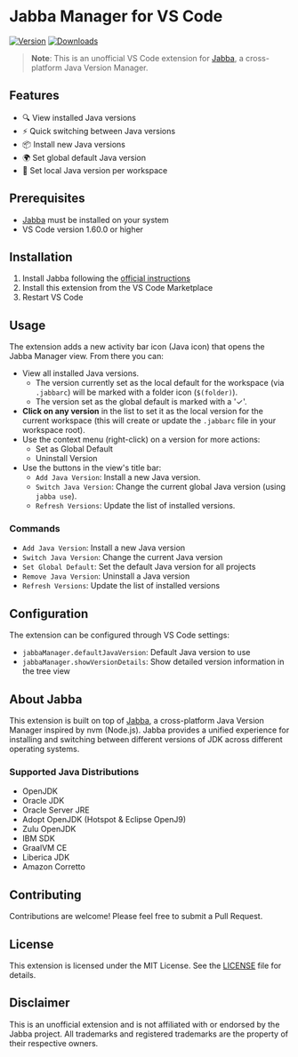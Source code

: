 # Jabba Manager for VS Code

[![Version](https://img.shields.io/visual-studio-marketplace/v/Cleudeir.jabba-manager.svg)](https://marketplace.visualstudio.com/items?itemName=Cleudeir.jabba-manager)
[![Downloads](https://img.shields.io/visual-studio-marketplace/d/Cleudeir.jabba-manager.svg)](https://marketplace.visualstudio.com/items?itemName=Cleudeir.jabba-manager)

> **Note**: This is an unofficial VS Code extension for [Jabba](https://github.com/shyiko/jabba), a cross-platform Java Version Manager.

## Features

- 🔍 View installed Java versions
- ⚡ Quick switching between Java versions
- 📦 Install new Java versions
- 🌍 Set global default Java version
- 📁 Set local Java version per workspace

## Prerequisites

- [Jabba](https://github.com/shyiko/jabba) must be installed on your system
- VS Code version 1.60.0 or higher

## Installation

1. Install Jabba following the [official instructions](https://github.com/shyiko/jabba#installation)
2. Install this extension from the VS Code Marketplace
3. Restart VS Code

## Usage

The extension adds a new activity bar icon (Java icon) that opens the Jabba Manager view. From there you can:

- View all installed Java versions.
  - The version currently set as the local default for the workspace (via `.jabbarc`) will be marked with a folder icon (`$(folder)`).
  - The version set as the global default is marked with a '✓'.
- **Click on any version** in the list to set it as the local version for the current workspace (this will create or update the `.jabbarc` file in your workspace root).
- Use the context menu (right-click) on a version for more actions:
  - Set as Global Default
  - Uninstall Version
- Use the buttons in the view's title bar:
  - `Add Java Version`: Install a new Java version.
  - `Switch Java Version`: Change the current global Java version (using `jabba use`).
  - `Refresh Versions`: Update the list of installed versions.

### Commands

- `Add Java Version`: Install a new Java version
- `Switch Java Version`: Change the current Java version
- `Set Global Default`: Set the default Java version for all projects
- `Remove Java Version`: Uninstall a Java version
- `Refresh Versions`: Update the list of installed versions

## Configuration

The extension can be configured through VS Code settings:

- `jabbaManager.defaultJavaVersion`: Default Java version to use
- `jabbaManager.showVersionDetails`: Show detailed version information in the tree view

## About Jabba

This extension is built on top of [Jabba](https://github.com/shyiko/jabba), a cross-platform Java Version Manager inspired by nvm (Node.js). Jabba provides a unified experience for installing and switching between different versions of JDK across different operating systems.

### Supported Java Distributions

- OpenJDK
- Oracle JDK
- Oracle Server JRE
- Adopt OpenJDK (Hotspot & Eclipse OpenJ9)
- Zulu OpenJDK
- IBM SDK
- GraalVM CE
- Liberica JDK
- Amazon Corretto

## Contributing

Contributions are welcome! Please feel free to submit a Pull Request.

## License

This extension is licensed under the MIT License. See the [LICENSE](LICENSE) file for details.

## Disclaimer

This is an unofficial extension and is not affiliated with or endorsed by the Jabba project. All trademarks and registered trademarks are the property of their respective owners.